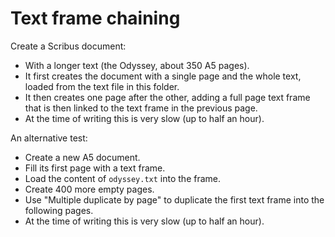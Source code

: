 # Text frame chaining

Create a Scribus document:

- With a longer text (the Odyssey, about 350 A5 pages).
- It first creates the document with a single page and the whole text, loaded from the text file in this folder.
- It then creates one page after the other, adding a full page text frame that is then linked to the text frame in the previous page.
- At the time of writing this is very slow (up to half an hour).

An alternative test:

- Create a new A5 document.
- Fill its first page with a text frame.
- Load the content of `odyssey.txt` into the frame.
- Create 400 more empty pages.
- Use "Multiple duplicate by page" to duplicate the first text frame into the following pages.
- At the time of writing this is very slow (up to half an hour).
